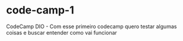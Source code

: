 # code-camp-1
CodeCamp DIO - Com esse primeiro codecamp quero testar algumas coisas e buscar entender como vai funcionar
